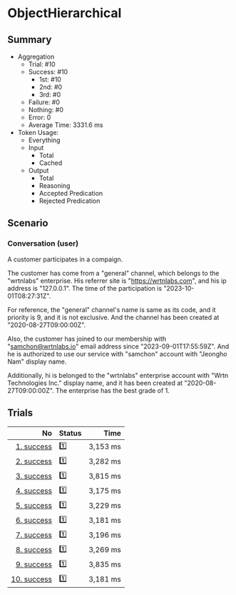 # ObjectHierarchical
## Summary
  - Aggregation
    - Trial: #10
    - Success: #10
      - 1st: #10
      - 2nd: #0
      - 3rd: #0
    - Failure: #0
    - Nothing: #0
    - Error: 0
    - Average Time: 3331.6 ms
  - Token Usage:
    - Everything
    - Input
      - Total
      - Cached
    - Output
      - Total
      - Reasoning
      - Accepted Predication
      - Rejected Predication

## Scenario
### Conversation (user)
A customer participates in a compaign.

The customer has come from a "general" channel,
which belongs to the "wrtnlabs" enterprise.
His referrer site is "https://wrtnlabs.com",
and his ip address is "127.0.0.1".
The time of the participation is "2023-10-01T08:27:31Z".

For reference, the "general" channel's name is same as its code,
and it priority is 9, and it is not exclusive. And the channel
has been created at "2020-08-27T09:00:00Z".

Also, the customer has joined to our membership with
"samchon@wrtnlabs.io" email address since "2023-09-01T17:55:59Z".
And he is authorized to use our service with "samchon" account
with "Jeongho Nam" display name.

Additionally, hi is belonged to the "wrtnlabs" enterprise account
with "Wrtn Technologies Inc." display name, and it has been created at
"2020-08-27T09:00:00Z". The enterprise has the best grade of 1.

## Trials
No | Status | Time
---:|:-------|------:
[1. success](./trials/1.success.json) | 1️⃣ | 3,153 ms
[2. success](./trials/2.success.json) | 1️⃣ | 3,282 ms
[3. success](./trials/3.success.json) | 1️⃣ | 3,815 ms
[4. success](./trials/4.success.json) | 1️⃣ | 3,175 ms
[5. success](./trials/5.success.json) | 1️⃣ | 3,229 ms
[6. success](./trials/6.success.json) | 1️⃣ | 3,181 ms
[7. success](./trials/7.success.json) | 1️⃣ | 3,196 ms
[8. success](./trials/8.success.json) | 1️⃣ | 3,269 ms
[9. success](./trials/9.success.json) | 1️⃣ | 3,835 ms
[10. success](./trials/10.success.json) | 1️⃣ | 3,181 ms